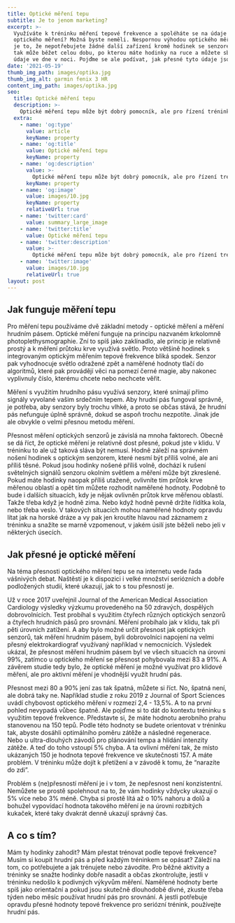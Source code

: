 ```yaml
---
title: Optické měření tepu
subtitle: Je to jenom marketing?
excerpt: >-
  Využíváte k tréninku měření tepové frekvence a spoléháte se na údaje z
  optického měření? Možná byste neměli. Nespornou výhodou optického měření tepu
  je to, že nepotřebujete žádné další zařízení kromě hodinek se senzorem. Měření
  tak může běžet celou dobu, po kterou máte hodinky na ruce a můžete sbírat
  údaje ve dne v noci. Pojďme se ale podívat, jak přesné tyto údaje jsou.
date: '2021-05-19'
thumb_img_path: images/optika.jpg
thumb_img_alt: garmin fenix 3 HR
content_img_path: images/optika.jpg
seo:
  title: Optické měření tepu
  description: >-
    Optické měření tepu může být dobrý pomocník, ale pro řízení tréninku není spolehlivé
  extra:
    - name: 'og:type'
      value: article
      keyName: property
    - name: 'og:title'
      value: Optické měření tepu
      keyName: property
    - name: 'og:description'
      value: >-
        Optické měření tepu může být dobrý pomocník, ale pro řízení tréninku není spolehlivé
      keyName: property
    - name: 'og:image'
      value: images/10.jpg
      keyName: property
      relativeUrl: true
    - name: 'twitter:card'
      value: summary_large_image
    - name: 'twitter:title'
      value: Optické měření tepu
    - name: 'twitter:description'
      value: >-
        Optické měření tepu může být dobrý pomocník, ale pro řízení tréninku není spolehlivé
    - name: 'twitter:image'
      value: images/10.jpg
      relativeUrl: true
layout: post
---
```


## Jak funguje měření tepu

Pro měření tepu používáme dvě základní metody - optické měření a měření hrudním pásem. Optické měření funguje na principu nazvaném krkolomně photoplethysmographie. Zní to spíš jako zaklínadlo, ale princip je relativně prostý a k měření průtoku krve využívá světlo. Proto většině hodinek s integrovaným optickým měřením tepové frekvence bliká spodek. Senzor pak vyhodnocuje světlo odražené zpět a naměřené hodnoty tlačí do algoritmů, které pak provádějí věci na pomezí černé magie, aby nakonec vyplivnuly číslo, kterému chcete nebo nechcete věřit. 

Měření s využitím hrudního pásu využívá senzory, které snímají přímo signály vyvolané vašim srdečním tepem. Aby hrudní pás fungoval správně, je potřeba, aby senzory byly trochu vlhké, a proto se občas stává, že hrudní pás nefunguje úplně správně, dokud se aspoň trochu nezpotíte. Jinak jde ale obvykle o velmi přesnou metodu měření.

Přesnost měření optických senzorů je závislá na mnoha faktorech. Obecně se dá říct, že optické měření je relativně dost přesné, pokud jste v klidu. V tréninku to ale už taková sláva být nemusí. Hodně záleží na správném nošení hodinek s optickým senzorem, které nesmí být příliš volné, ale ani příliš těsné. Pokud jsou hodinky nošené příliš volně, dochází k rušení světelných signálů senzoru okolním světlem a měření může být zkreslené. Pokud máte hodinky naopak příliš utažené, ovlivníte tím průtok krve měřenou oblastí a opět tím můžete rozhodit naměřené hodnoty. Podobně to bude i dalších situacích, kdy je nějak ovlivněn průtok krve měřenou oblastí. Takže třeba když je hodně zima. Nebo když hodně pevně držíte řídítka kola, nebo třeba veslo. V takových situacích mohou naměřené hodnoty opravdu lítat jak na horské dráze a vy pak jen kroutíte hlavou nad záznamem z tréninku a snažíte se marně vzpomenout, v jakém úsilí jste běželi nebo jeli v některých úsecích.

## Jak přesné je optické měření

Na téma přesnosti optického měření tepu se na internetu vede řada vášnivých debat. Naštěstí je k dispozici i velké množství seriózních a dobře podložených studií, které ukazují, jak to s tou přesností je. 

Už v roce 2017 uveřejnil Journal of the American Medical Association Cardiology výsledky výzkumu provedeného na 50 zdravých, dospělých dobrovolnících. Test probíhal s využitím čtyřech různých optických senzorů a čtyřech hrudních pásů pro srovnání. Měření probíhalo jak v klidu, tak při pěti úrovních zatížení. A aby bylo možné určit přesnost jak optických senzorů, tak měření hrudním pásem, byli dobrovolníci napojení na velmi přesný elektrokardiograf využívaný například v nemocnicích. Výsledek ukázal, že přesnost měření hrudním pásem byl ve všech situacích na úrovni 99%, zatímco u optického měření se přesnost pohybovala mezi 83 a 91%. A závěrem studie tedy bylo, že optické měření je možné využívat pro klidové měření, ale pro aktivní měření je vhodnější využít hrudní pás.

Přesnost mezi 80 a 90% jení zas tak špatná, můžete si říct. No, špatná není, ale dobrá taky ne. Například studie z roku 2019 z Journal of Sport Sciences uvádí chybovost optického měření v rozmezí 2,4 - 13,5%. A to na první pohled nevypadá vůbec špatně. Ale pojďme si to dát do kontextu tréninku s využitím tepové frekvence. Představte si, že máte hodnotu aerobního prahu stanovenou na 150 tepů. Podle této hodnoty se budete orientovat v tréninku tak, abyste dosáhli optimálního poměru zátěže a následné regenerace. Nebo u ultra-dlouhých závodů pro plánování tempa a hlídání intenzity zátěže.  A teď do toho vstoupí 5% chyba. A ta ovlivní měření tak, že místo ukázaných 150 je hodnota tepové frekvence ve skutečnosti 157. A máte problém. V tréninku může dojít k přetížení a v závodě k tomu, že “narazíte do zdi”. 

Problém s (ne)přesností měření je i v tom, že nepřesnost není konzistentní. Nemůžete se prostě spolehnout na to, že vám hodinky vždycky ukazují o 5% více nebo 3% méně. Chyba si prostě lítá až o 10% nahoru a dolů a bohužel vypovídací hodnota takového měření je na úrovni rozbitých kukaček, které taky dvakrát denně ukazují správný čas.

## A co s tím?

Mám ty hodinky zahodit? Mám přestat trénovat podle tepové frekvence? Musím si koupit hrudní pás a před každým tréninkem se opásat?
Záleží na tom, co potřebujete a jak trénujete nebo závodíte. Pro běžné aktivity a tréninky se snažte hodinky dobře nasadit a občas zkontrolujte, jestli v tréninku nedošlo k podivných výkyvům měření. Naměřené hodnoty berte spíš jako orientační a pokud jsou skutečně dlouhodobě divné, zkuste třeba týden nebo měsíc používat hrudní pás pro srovnání.
A jestli potřebuje opravdu přesné hodnoty tepové frekvence pro seriózní trénink, používejte hrudní pás.  

